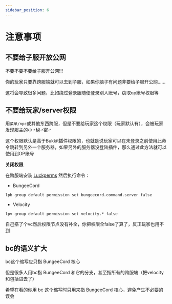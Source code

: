 ```yaml
---
sidebar_position: 6
---
```


# 注意事项

## 不要给子服开放公网

不要不要不要给子服开公网!!!

你的玩家只要靠跨服端就可以去到子服，如果你脑子有问题非要给子服开公网......

这将会导致很多问题，比如绕过登录服随便登录别人账号，窃取op账号权限等

## 不要给玩家/server权限

用`菜单/npc`或其他东西跨服，但是不要给玩家这个权限（玩家默认有），会被玩家发现服主的小♂秘♂密♂

这个权限默认是高于Bukkit插件权限的，也就是说玩家可以在未登录之前使用此命令跳转到另外一个服务器，如果另外的服务器没登陆插件，那么通过此方法就可以使用到OP账号

**关闭权限**

在跨服端安装 [Luckperms](/docs/process/plugin/管理工具/权限管理/概览.md) 然后执行命令：

- BungeeCord
```
lpb group default permission set bungeecord.command.server false
```

- Velocity
```
lpv group default permission set velocity.* false
```

自己搭了个vc然后权限节点没有补全，你把权限全false了算了，反正玩家也用不到


## bc的语义扩大

bc这个缩写应只指 BungeeCord 核心

但是很多人用bc指 BungeeCord 和它的分支，甚至指所有的跨服端（把velocity和包括进去了）

希望在看的你用 bc 这个缩写时只用来指 BungeeCord 核心，避免产生不必要的误会
